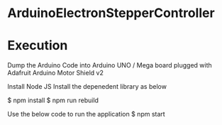 # ArduinoElectronStepperController

# Execution

Dump the Arduino Code into Arduino UNO / Mega board plugged with Adafruit Arduino Motor Shield v2

Install Node JS
Install the depenedent library as below

$ npm install
$ npm run rebuild

Use the below code to run the application
$ npm start
